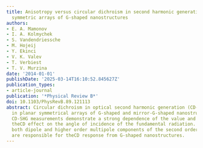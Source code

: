 ```yaml
---
title: Anisotropy versus circular dichroism in second harmonic generation from fourfold
  symmetric arrays of G-shaped nanostructures
authors:
- E. A. Mamonov
- I. A. Kolmychek
- S. Vandendriessche
- M. Hojeij
- Y. Ekinci
- V. K. Valev
- T. Verbiest
- T. V. Murzina
date: '2014-01-01'
publishDate: '2025-03-14T16:10:52.845627Z'
publication_types:
- article-journal
publication: '*Physical Review B*'
doi: 10.1103/PhysRevB.89.121113
abstract: Circular dichroism in optical second harmonic generation (CD-SHG) is studied
  in planar symmetrical arrays of G-shaped and mirror-G-shaped nanostructures. Anisotropic
  CD-SHG measurements demonstrate a strong dependence of the value and the sign of
  theCD effect on the angle of incidence of the fundamental radiation. We show that
  both dipole and higher order multipole components of the second order susceptibility
  are responsible for theCD response from G-shaped nanostructures.
---
```


